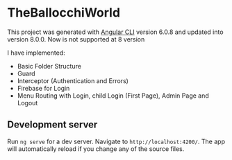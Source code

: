 # TheBallocchiWorld

This project was generated with [Angular CLI](https://github.com/angular/angular-cli) version 6.0.8 and updated into version 8.0.0. Now is not supported at 8 version

I have implemented:
- Basic Folder Structure
- Guard
- Interceptor (Authentication and Errors) 
- Firebase for Login
- Menu Routing with Login, child Login (First Page), Admin Page and Logout

## Development server

Run `ng serve` for a dev server. Navigate to `http://localhost:4200/`. The app will automatically reload if you change any of the source files.
